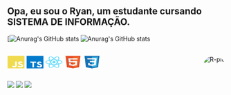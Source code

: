 ## Opa, eu sou o Ryan, um estudante cursando SISTEMA DE INFORMAÇÃO.


[![Anurag's GitHub stats](https://github-readme-stats.vercel.app/api?username=Natch01)
![Anurag's GitHub stats](https://github-readme-stats.vercel.app/api?username=Natch01&count_private=true)




<div style="display: inline_block"><br>
  <img align="center" alt="R-Js" height="30" width="40" src="https://raw.githubusercontent.com/devicons/devicon/master/icons/javascript/javascript-plain.svg">
  <img align="center" alt="R-Ts" height="30" width="40" src="https://raw.githubusercontent.com/devicons/devicon/master/icons/typescript/typescript-plain.svg">
  <img align="center" alt="R-React" height="30" width="40" src="https://raw.githubusercontent.com/devicons/devicon/master/icons/react/react-original.svg">
  <img align="center" alt="R-HTML" height="30" width="40" src="https://raw.githubusercontent.com/devicons/devicon/master/icons/html5/html5-original.svg">
  <img align="center" alt="R-CSS" height="30" width="40" src="https://raw.githubusercontent.com/devicons/devicon/master/icons/css3/css3-original.svg">
  <img align="right" alt="R-pic" height="150" style="border-radius:50px;" src="https://cdn.discordapp.com/attachments/1067441830683218021/1085883235545907310/4945631d8fa80c47dfeda335e5f86980.jpg">
</div>
  
  ##
 
<div> 
  <a href="https://www.instagram.com/rt_ofc1/" target="_blank"><img src="https://img.shields.io/badge/-Instagram-%23E4405F?style=for-the-badge&logo=instagram&logoColor=white" target="_blank"></a>
  <a href = "mailto:ryan.deoliveira.7000@gmail.com"><img src="https://img.shields.io/badge/-Gmail-%23333?style=for-the-badge&logo=gmail&logoColor=white" target="_blank"></a>
  <a href="https://www.linkedin.com/in/ryan-de-oliveira-176b3a25b/" target="_blank"><img src="https://img.shields.io/badge/-LinkedIn-%230077B5?style=for-the-badge&logo=linkedin&logoColor=white" target="_blank"></a> 
  
</div>
